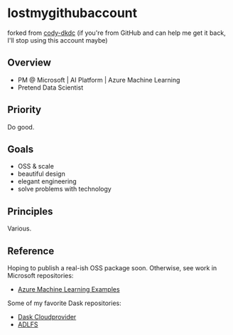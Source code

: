# lostmygithubaccount

forked from [cody-dkdc](https://github.com/cody-dkdc) (if you're from GitHub and can help me get it back, I'll stop using this account maybe)

## Overview

- PM @ Microsoft | AI Platform | Azure Machine Learning
- Pretend Data Scientist

## Priority

Do good.

## Goals

- OSS & scale
- beautiful design
- elegant engineering
- solve problems with technology

## Principles

Various.

## Reference

Hoping to publish a real-ish OSS package soon. Otherwise, see work in Microsoft repositories:

- [Azure Machine Learning Examples](https://github.com/Azure/azureml-examples)

Some of my favorite Dask repositories:

- [Dask Cloudprovider](https://github.com/dask/dask-cloudprovider)
- [ADLFS](https://github.com/dask/adlfs)
